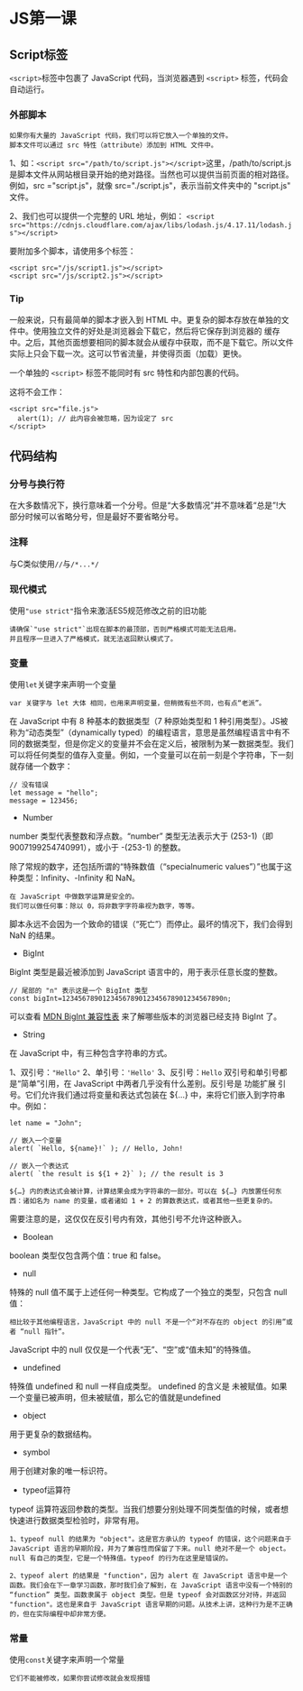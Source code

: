 # JS第一课

## Script标签

`<script>`标签中包裹了 JavaScript 代码，当浏览器遇到 `<script>` 标签，代码会自动运行。

### 外部脚本
    如果你有大量的 JavaScript 代码，我们可以将它放入一个单独的文件。
	脚本文件可以通过 src 特性（attribute）添加到 HTML 文件中。
1、如：`<script src="/path/to/script.js"></script>`这里，/path/to/script.js 是脚本文件从网站根目录开始的绝对路径。当然也可以提供当前页面的相对路径。例如，src ="script.js"，就像 src="./script.js"，表示当前文件夹中的 "script.js" 文件。

2、我们也可以提供一个完整的 URL 地址，例如：
`<script src="https://cdnjs.cloudflare.com/ajax/libs/lodash.js/4.17.11/lodash.js"></script>`

要附加多个脚本，请使用多个标签：
```
<script src="/js/script1.js"></script>
<script src="/js/script2.js"></script>
```

### Tip
一般来说，只有最简单的脚本才嵌入到 HTML 中。更复杂的脚本存放在单独的文件中。使用独立文件的好处是浏览器会下载它，然后将它保存到浏览器的 缓存 中。之后，其他页面想要相同的脚本就会从缓存中获取，而不是下载它。所以文件实际上只会下载一次。这可以节省流量，并使得页面（加载）更快。

一个单独的 `<script>` 标签不能同时有 src 特性和内部包裹的代码。

这将不会工作：
```
<script src="file.js">
  alert(1); // 此内容会被忽略，因为设定了 src
</script>
```

## 代码结构

### 分号与换行符
在大多数情况下，换行意味着一个分号。但是“大多数情况”并不意味着“总是”!大部分时候可以省略分号，但是最好不要省略分号。

### 注释
与C类似使用`//`与`/*...*/`

### 现代模式
使用`"use strict"`指令来激活ES5规范修改之前的旧功能

    请确保`"use strict"`出现在脚本的最顶部，否则严格模式可能无法启用。
	并且程序一旦进入了严格模式，就无法返回默认模式了。

### 变量
使用`let`关键字来声明一个变量

    var 关键字与 let 大体 相同，也用来声明变量，但稍微有些不同，也有点“老派”。

在 JavaScript 中有 8 种基本的数据类型（7 种原始类型和 1 种引用类型）。JS被称为“动态类型”（dynamically typed）的编程语言，意思是虽然编程语言中有不同的数据类型，但是你定义的变量并不会在定义后，被限制为某一数据类型。我们可以将任何类型的值存入变量。例如，一个变量可以在前一刻是个字符串，下一刻就存储一个数字：
```
// 没有错误
let message = "hello";
message = 123456;
```

* Number

number 类型代表整数和浮点数。“number” 类型无法表示大于 (253-1)（即 9007199254740991），或小于 -(253-1) 的整数。

除了常规的数字，还包括所谓的“特殊数值（“specialnumeric values”）”也属于这种类型：Infinity、-Infinity 和 NaN。

    在 JavaScript 中做数学运算是安全的。
	我们可以做任何事：除以 0，将非数字字符串视为数字，等等。

脚本永远不会因为一个致命的错误（“死亡”）而停止。最坏的情况下，我们会得到 NaN 的结果。

* BigInt

BigInt 类型是最近被添加到 JavaScript 语言中的，用于表示任意长度的整数。
```
// 尾部的 "n" 表示这是一个 BigInt 类型
const bigInt=1234567890123456789012345678901234567890n;
```

可以查看 [MDN BigInt 兼容性表](https://developer.mozilla.org/en-US/docs/Web/JavaScript/Reference/Global_Objects/BigInt#Browser_compatibility) 来了解哪些版本的浏览器已经支持 BigInt 了。

* String
  
在 JavaScript 中，有三种包含字符串的方式。

1、双引号：`"Hello"`
2、单引号：`'Hello'`
3、反引号：`Hello`
双引号和单引号都是“简单”引用，在 JavaScript 中两者几乎没有什么差别。反引号是 功能扩展 引号。它们允许我们通过将变量和表达式包装在 ${…} 中，来将它们嵌入到字符串中。例如：

```
let name = "John";

// 嵌入一个变量
alert( `Hello, ${name}!` ); // Hello, John!

// 嵌入一个表达式
alert( `the result is ${1 + 2}` ); // the result is 3
```
    ${…} 内的表达式会被计算，计算结果会成为字符串的一部分。可以在 ${…} 内放置任何东西：诸如名为 name 的变量，或者诸如 1 + 2 的算数表达式，或者其他一些更复杂的。

需要注意的是，这仅仅在反引号内有效，其他引号不允许这种嵌入。

* Boolean

boolean 类型仅包含两个值：true 和 false。


* null
  
特殊的 null 值不属于上述任何一种类型。它构成了一个独立的类型，只包含 null 值：

    相比较于其他编程语言，JavaScript 中的 null 不是一个“对不存在的 object 的引用”或者 “null 指针”。

JavaScript 中的 null 仅仅是一个代表“无”、“空”或“值未知”的特殊值。

* undefined

特殊值 undefined 和 null 一样自成类型。
undefined 的含义是 未被赋值。如果一个变量已被声明，但未被赋值，那么它的值就是undefined

* object

用于更复杂的数据结构。

* symbol

用于创建对象的唯一标识符。

* typeof运算符

typeof 运算符返回参数的类型。当我们想要分别处理不同类型值的时候，或者想快速进行数据类型检验时，非常有用。

    1、typeof null 的结果为 "object"。这是官方承认的 typeof 的错误，这个问题来自于 JavaScript 语言的早期阶段，并为了兼容性而保留了下来。null 绝对不是一个 object。null 有自己的类型，它是一个特殊值。typeof 的行为在这里是错误的。

    2、typeof alert 的结果是 "function"，因为 alert 在 JavaScript 语言中是一个函数。我们会在下一章学习函数，那时我们会了解到，在 JavaScript 语言中没有一个特别的 “function” 类型。函数隶属于 object 类型。但是 typeof 会对函数区分对待，并返回 "function"。这也是来自于 JavaScript 语言早期的问题。从技术上讲，这种行为是不正确的，但在实际编程中却非常方便。

### 常量
使用`const`关键字来声明一个常量

    它们不能被修改，如果你尝试修改就会发现报错

